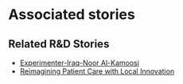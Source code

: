 # Associated stories

<!-- !!DO NOT REMOVE!! start autogenerated hyperlinks -->
## Related R&D Stories
- [Experimenter-Iraq-Noor Al-Kamoosi](/stories/?doc=Experimenters_IRQ)
- [Reimagining Patient Care with Local Innovation](/stories/?doc=Explorers_RWA)
<!-- !!DO NOT REMOVE!! end autogenerated hyperlinks -->